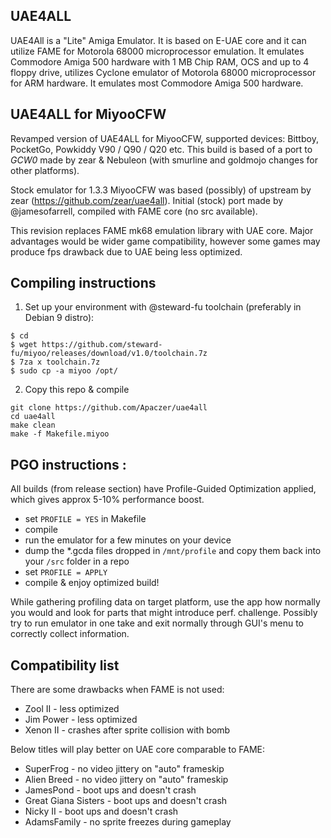 ## UAE4ALL
UAE4All is a "Lite" Amiga Emulator. It is based on E-UAE core and it can utilize FAME for Motorola 68000 microprocessor emulation. It emulates Commodore Amiga 500 hardware with 1 MB Chip RAM, OCS and up to 4 floppy drive, utilizes Cyclone emulator of Motorola 68000 microprocessor for ARM hardware. It emulates most Commodore Amiga 500 hardware.

## UAE4ALL for MiyooCFW
Revamped version of UAE4ALL for MiyooCFW, supported devices: Bittboy, PocketGo, Powkiddy V90 / Q90 / Q20 etc.
This build is based of a port to _GCW0_ made by zear & Nebuleon (with smurline and goldmojo changes for other platforms). 

Stock emulator for 1.3.3 MiyooCFW was based (possibly) of upstream by zear (https://github.com/zear/uae4all). Initial (stock) port made by @jamesofarrell, compiled with FAME core (no src available).

This revision replaces FAME mk68 emulation library with UAE core. Major advantages would be wider game compatibility, however some games may produce fps drawback due to UAE being less optimized.

## Compiling instructions
1. Set up your environment with @steward-fu toolchain (preferably in Debian 9 distro): 
```
$ cd
$ wget https://github.com/steward-fu/miyoo/releases/download/v1.0/toolchain.7z
$ 7za x toolchain.7z
$ sudo cp -a miyoo /opt/
```
2. Copy this repo & compile
``` 
git clone https://github.com/Apaczer/uae4all
cd uae4all
make clean
make -f Makefile.miyoo
```
## PGO instructions :
All builds (from release section) have Profile-Guided Optimization applied, which gives approx 5-10% performance boost.
- set ``PROFILE = YES`` in Makefile
- compile
- run the emulator for a few minutes on your device 
- dump the *.gcda files dropped in ``/mnt/profile`` and copy them back into your ``/src`` folder in a repo
- set ``PROFILE = APPLY``
- compile & enjoy optimized build!

While gathering profiling data on target platform, use the app how normally you would and look for parts that might introduce perf. challenge. Possibly try to run emulator in one take and exit normally through GUI's menu to correctly collect information.

## Compatibility list
There are some drawbacks when FAME is not used:
- Zool II - less optimized
- Jim Power - less optimized
- Xenon II - crashes after sprite collision with bomb

Below titles will play better on UAE core comparable to FAME:
- SuperFrog - no video jittery on "auto" frameskip
- Alien Breed - no video jittery on "auto" frameskip
- JamesPond - boot ups and doesn't crash
- Great Giana Sisters - boot ups and doesn't crash
- Nicky II - boot ups and doesn't crash
- AdamsFamily - no sprite freezes during gameplay